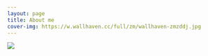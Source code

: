 ```yaml
---
layout: page
title: About me
cover-img: https://w.wallhaven.cc/full/zm/wallhaven-zmzddj.jpg
---
```

<img src="https://www.codewars.com/users/idreamintechno/badges/large"/>
<script src="https://tryhackme.com/badge/232784"></script>
